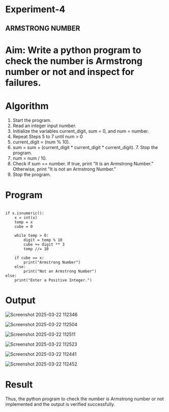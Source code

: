 # Experiment-4


## ARMSTRONG NUMBER 
# Aim: Write a python program to check the number is Armstrong number or not and inspect for failures. 

# Algorithm
1.	Start the program.
2. Read an integer input number.
3. Initialize the variables current_digit, sum = 0, and num = number.
4. Repeat Steps 5 to 7 until num > 0
5. current_digit = (num % 10).
6. sum = sum + (current_digit * current_digit * current_digit). 7. Stop the program.
7. num = num / 10.
8. Check if sum == number. If true, print "It is an Armstrong Number." Otherwise, print "It is not an Armstrong Number."
9. Stop the program. 

# Program
```x = input("Enter a number: ")  

if x.isnumeric():  
    x = int(x)  
    temp = x  
    cube = 0  

    while temp > 0:  
        digit = temp % 10  
        cube += digit ** 3  
        temp //= 10  

    if cube == x:  
        print("Armstrong Number")  
    else:  
        print("Not an Armstrong Number")  
else:  
    print("Enter a Positive Integer.")
```
# Output

![Screenshot 2025-03-22 112346](https://github.com/user-attachments/assets/498a3385-db87-4bc3-bfc8-37bf9bd5dbfe)

![Screenshot 2025-03-22 112504](https://github.com/user-attachments/assets/4ee2a8d3-4308-43e5-8588-608f775085f8)

![Screenshot 2025-03-22 112511](https://github.com/user-attachments/assets/fd8db078-0697-476c-a059-ed5343ce76b2)

![Screenshot 2025-03-22 112523](https://github.com/user-attachments/assets/94edfd93-a10b-43b2-9c08-0623ecd95485)

![Screenshot 2025-03-22 112441](https://github.com/user-attachments/assets/f50fcd64-505d-45f4-98fb-ad05fedfb13c)

![Screenshot 2025-03-22 112452](https://github.com/user-attachments/assets/778f9de0-f0a6-4817-bcf7-91af66a8595d)




# Result
Thus, the python program to check the number is Armstrong number or not implemented and the output is verified successfully.
